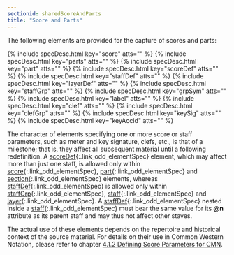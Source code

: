 ```yaml
---
sectionid: sharedScoreAndParts
title: "Score and Parts"
---
```




The following elements are provided for the capture of scores and parts:



{% include specDesc.html key="score" atts="" %}
{% include specDesc.html key="parts" atts="" %}
{% include specDesc.html key="part" atts="" %}
{% include specDesc.html key="scoreDef" atts="" %}
{% include specDesc.html key="staffDef" atts="" %}
{% include specDesc.html key="layerDef" atts="" %}
{% include specDesc.html key="staffGrp" atts="" %}
{% include specDesc.html key="grpSym" atts="" %}
{% include specDesc.html key="label" atts="" %}
{% include specDesc.html key="clef" atts="" %}
{% include specDesc.html key="clefGrp" atts="" %}
{% include specDesc.html key="keySig" atts="" %}
{% include specDesc.html key="keyAccid" atts="" %}



 The character of elements specifying one or more score or staff parameters, such
as meter
and key signature, clefs, etc., is that of a milestone; that is, they affect all subsequent
material until a following redefinition. A [scoreDef](/v3/elements/scoreDef.html){:.link_odd_elementSpec} element, which may
affect more than just one staff, is allowed only within [score](/v3/elements/score.html){:.link_odd_elementSpec}, [part](/v3/elements/part.html){:.link_odd_elementSpec} and [section](/v3/elements/section.html){:.link_odd_elementSpec} elements, whereas [staffDef](/v3/elements/staffDef.html){:.link_odd_elementSpec} is allowed only within [staffGrp](/v3/elements/staffGrp.html){:.link_odd_elementSpec}, [staff](/v3/elements/staff.html){:.link_odd_elementSpec} and [layer](/v3/elements/layer.html){:.link_odd_elementSpec}. A [staffDef](/v3/elements/staffDef.html){:.link_odd_elementSpec}
nested inside a [staff](/v3/elements/staff.html){:.link_odd_elementSpec} must bear the same value for its **@n**
attribute as its parent staff and may thus not affect other staves.

The actual use of these elements depends on the repertoire and historical context
of the
source material. For details on their use in Common Western Notation, please refer
to
chapter <a class="link_ptr" title="Defining Score Parameters for CMN" href="/v3/guidelines/cmn.html#cmnDefs">4.1.2 Defining Score Parameters for CMN</a>.

